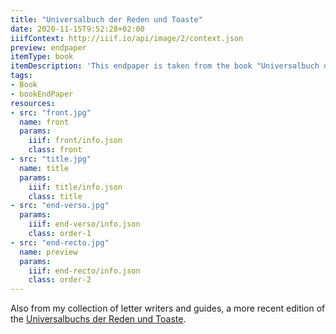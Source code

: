 ```yaml
---
title: "Universalbuch der Reden und Toaste"
date: 2020-11-15T9:52:28+02:00
iiifContext: http://iiif.io/api/image/2/context.json
preview: endpaper
itemType: book
itemDescription: 'This endpaper is taken from the book "Universalbuch der Reden und Toaste" by Justinus Abel, 9th increased and improved edition, published around 1902 by Levy & Müller, Stuttgart. <a class="worldcat" href="http://www.worldcat.org/oclc/729128580">&nbsp;</a>'
tags:
- Book
- bookEndPaper
resources:
- src: "front.jpg"
  name: front
  params:
    iiif: front/info.json
    class: front
- src: "title.jpg"
  name: title
  params:
    iiif: title/info.json
    class: title
- src: "end-verso.jpg"
  params:
    iiif: end-verso/info.json
    class: order-1
- src: "end-recto.jpg"
  name: preview
  params:
    iiif: end-recto/info.json
    class: order-2
---
```


Also from my collection of letter writers and guides, a more recent edition of the [Universalbuchs der Reden und Toaste](/post/universalbuch-der-reden-und-toaste-1).

<!--more-->
